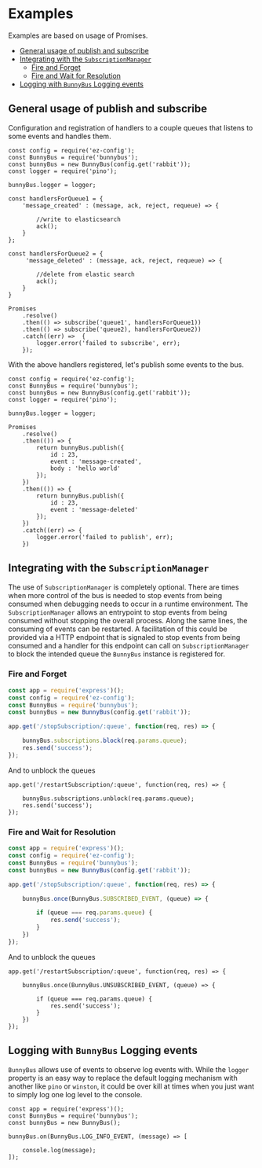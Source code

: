 # Examples

Examples are based on usage of Promises.

<!-- START doctoc generated TOC please keep comment here to allow auto update -->
<!-- DON'T EDIT THIS SECTION, INSTEAD RE-RUN doctoc TO UPDATE -->


- [General usage of publish and subscribe](#general-usage-of-publish-and-subscribe)
- [Integrating with the `SubscriptionManager`](#integrating-with-the-subscriptionmanager)
  - [Fire and Forget](#fire-and-forget)
  - [Fire and Wait for Resolution](#fire-and-wait-for-resolution)
- [Logging with `BunnyBus` Logging events](#logging-with-bunnybus-logging-events)

<!-- END doctoc generated TOC please keep comment here to allow auto update -->

## General usage of publish and subscribe

Configuration and registration of handlers to a couple queues that listens to some events and handles them.

```Javascirpt
const config = require('ez-config');
const BunnyBus = require('bunnybus');
const bunnyBus = new BunnyBus(config.get('rabbit'));
const logger = require('pino');

bunnyBus.logger = logger;

const handlersForQueue1 = {
    'message_created' : (message, ack, reject, requeue) => {
        
        //write to elasticsearch
        ack();
    }
};

const handlersForQueue2 = {
     'message_deleted' : (message, ack, reject, requeue) => {
        
        //delete from elastic search
        ack();
    }   
}

Promises
    .resolve()
    .then(() => subscribe('queue1', handlersForQueue1))
    .then(() => subscribe('queue2), handlersForQueue2))
    .catch((err) =>  {
        logger.error('failed to subscribe', err);
    });
```

With the above handlers registered, let's publish some events to the bus.

```Javascirpt
const config = require('ez-config');
const BunnyBus = require('bunnybus');
const bunnyBus = new BunnyBus(config.get('rabbit'));
const logger = require('pino');

bunnyBus.logger = logger;

Promises
    .resolve()
    .then(()) => {
        return bunnyBus.publish({
            id : 23,
            event : 'message-created',
            body : 'hello world'
        });
    })
    .then(()) => {
        return bunnyBus.publish({
            id : 23,
            event : 'message-deleted'
        });
    })
    .catch((err) => {
        logger.error('failed to publish', err);
    })
```

## Integrating with the `SubscriptionManager`

The use of `SubscriptionManager` is completely optional.  There are times when more control of the bus is needed to stop events from being consumed when debugging needs to occur in a runtime environment.  The `SubscriptionManager` allows an entrypoint to stop events from being consumed without stopping the overall process.  Along the same lines, the consuming of events can be restarted.  A facilitation of this could be provided via a HTTP endpoint that is signaled to stop events from being consumed and a handler for this endpoint can call on `SubscriptionManager` to block the intended queue the `BunnyBus` instance is registered for.

### Fire and Forget

```Javascript
const app = require('express')();
const config = require('ez-config');
const BunnyBus = require('bunnybus');
const bunnyBus = new BunnyBus(config.get('rabbit'));

app.get('/stopSubscription/:queue', function(req, res) => {

    bunnyBus.subscriptions.block(req.params.queue);
    res.send('success');
});
```

And to unblock the queues

```Javascirpt
app.get('/restartSubscription/:queue', function(req, res) => {

    bunnyBus.subscriptions.unblock(req.params.queue);
    res.send('success');
});
```

### Fire and Wait for Resolution

```Javascript
const app = require('express')();
const config = require('ez-config');
const BunnyBus = require('bunnybus');
const bunnyBus = new BunnyBus(config.get('rabbit'));

app.get('/stopSubscription/:queue', function(req, res) => {

    bunnyBus.once(BunnyBus.SUBSCRIBED_EVENT, (queue) => {

        if (queue === req.params.queue) {
            res.send('success');
        }
    })
});
```

And to unblock the queues

```Javascirpt
app.get('/restartSubscription/:queue', function(req, res) => {

    bunnyBus.once(BunnyBus.UNSUBSCRIBED_EVENT, (queue) => {

        if (queue === req.params.queue) {
            res.send('success');
        }
    })
});
```

## Logging with `BunnyBus` Logging events

`BunnyBus` allows use of events to observe log events with.  While the `logger` property is an easy way to replace the default logging mechanism with another like `pino` or `winston`, it could be over kill at times when you just want to simply log one log level to the console.

```Javascirpt
const app = require('express')();
const BunnyBus = require('bunnybus');
const bunnyBus = new BunnyBus();

bunnyBus.on(BunnyBus.LOG_INFO_EVENT, (message) => [

    console.log(message);
]);
```
